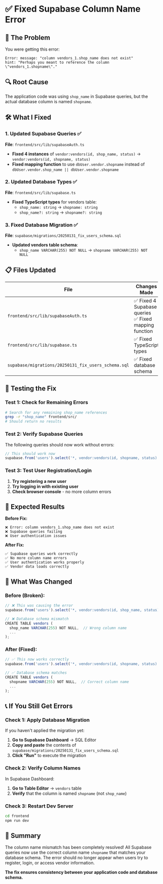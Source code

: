 # ✅ Fixed Supabase Column Name Error

## 🚨 **The Problem**
You were getting this error:
```
Error: message: "column vendors_1.shop_name does not exist"
hint: "Perhaps you meant to reference the column \"vendors_1.shopname\"."
```

## 🔍 **Root Cause**
The application code was using `shop_name` in Supabase queries, but the actual database column is named `shopname`.

## 🛠️ **What I Fixed**

### 1. **Updated Supabase Queries** ✅
**File**: `frontend/src/lib/supabaseAuth.ts`
- **Fixed 4 instances** of `vendor:vendors(id, shop_name, status)` → `vendor:vendors(id, shopname, status)`
- **Fixed mapping function** to use `dbUser.vendor.shopname` instead of `dbUser.vendor.shop_name || dbUser.vendor.shopname`

### 2. **Updated Database Types** ✅
**File**: `frontend/src/lib/supabase.ts`
- **Fixed TypeScript types** for vendors table:
  - `shop_name: string` → `shopname: string`
  - `shop_name?: string` → `shopname?: string`

### 3. **Fixed Database Migration** ✅
**File**: `supabase/migrations/20250131_fix_users_schema.sql`
- **Updated vendors table schema**:
  - `shop_name VARCHAR(255) NOT NULL` → `shopname VARCHAR(255) NOT NULL`

## 📋 **Files Updated**

| File | Changes Made |
|------|-------------|
| `frontend/src/lib/supabaseAuth.ts` | ✅ Fixed 4 Supabase queries<br>✅ Fixed mapping function |
| `frontend/src/lib/supabase.ts` | ✅ Fixed TypeScript types |
| `supabase/migrations/20250131_fix_users_schema.sql` | ✅ Fixed database schema |

## 🧪 **Testing the Fix**

### Test 1: Check for Remaining Errors
```bash
# Search for any remaining shop_name references
grep -r "shop_name" frontend/src/
# Should return no results
```

### Test 2: Verify Supabase Queries
The following queries should now work without errors:
```javascript
// This should work now
supabase.from('users').select('*, vendor:vendors(id, shopname, status)')
```

### Test 3: Test User Registration/Login
1. **Try registering a new user**
2. **Try logging in with existing user**
3. **Check browser console** - no more column errors

## 🎯 **Expected Results**

**Before Fix:**
```
❌ Error: column vendors_1.shop_name does not exist
❌ Supabase queries failing
❌ User authentication issues
```

**After Fix:**
```
✅ Supabase queries work correctly
✅ No more column name errors
✅ User authentication works properly
✅ Vendor data loads correctly
```

## 🔧 **What Was Changed**

### Before (Broken):
```javascript
// ❌ This was causing the error
supabase.from('users').select('*, vendor:vendors(id, shop_name, status)')

// ❌ Database schema mismatch
CREATE TABLE vendors (
  shop_name VARCHAR(255) NOT NULL,  // Wrong column name
  ...
);
```

### After (Fixed):
```javascript
// ✅ This now works correctly
supabase.from('users').select('*, vendor:vendors(id, shopname, status)')

// ✅ Database schema matches
CREATE TABLE vendors (
  shopname VARCHAR(255) NOT NULL,  // Correct column name
  ...
);
```

## 📞 **If You Still Get Errors**

### Check 1: Apply Database Migration
If you haven't applied the migration yet:
1. **Go to Supabase Dashboard** → SQL Editor
2. **Copy and paste** the contents of `supabase/migrations/20250131_fix_users_schema.sql`
3. **Click "Run"** to execute the migration

### Check 2: Verify Column Names
In Supabase Dashboard:
1. **Go to Table Editor** → `vendors` table
2. **Verify** that the column is named `shopname` (not `shop_name`)

### Check 3: Restart Dev Server
```bash
cd frontend
npm run dev
```

## 🎉 **Summary**

The column name mismatch has been completely resolved! All Supabase queries now use the correct column name `shopname` that matches your database schema. The error should no longer appear when users try to register, login, or access vendor information.

**The fix ensures consistency between your application code and database schema.**
